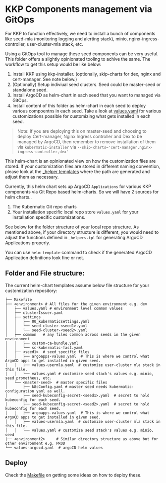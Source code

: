 # KKP Components management via GitOps

For KKP to function effectively, we need to install a bunch of components like seed-mla (monitoring logging and alerting stack), minio, nginx-ingress-controller, user-cluster-mla stack, etc.

Using a GitOps tool to manage these seed components can be very useful. This folder offers a slightly opinionated tooling to achive the same. The workflow to get this setup would be like below:

1. Install KKP using kkp-installer. (optionally, skip-charts for dex, nginx and cert-manager. See note below.)
1. (Optionally) Setup indiviual seed clusters. Seed could be master-seed or standalone seed. 
1. Install ArgoCD as helm-chart in each seed that you want to managed via GitOps.
1. Install content of this folder as helm-chart in each seed to deploy various compoentns in each seed. Take a look at [values.yaml](./values.yaml) for various customizations possible for customizing what gets installed in each seed.

> Note: If you are deploying this on master-seed and choosing to deploy Cert-manager, Nginx Ingress controller and Dex to be managed by ArgoCD, then remember to remove installation of them via `kubermatic-installer` via `--skip-charts='cert-manager,nginx-ingress-controller,dex'`

This helm-chart is an opinionated view on how the customization files are stored. If your customization files are stored in different naming convention, please look at the [_helper templates](./templates/_helpers.tpl) where the path are generated and adjust them as necessary.

Currently, this helm chart sets up ArgoCD `Applications` for various KKP components via Git Repo based helm-charts. So we will have 2 sources for helm charts..
1. The Kubermatic Git repo charts
1. Your installation specific local repo store `values.yaml` for your installation specific customizations. 

See below for the folder structure of your local repo structure. As mentioned above, if your directory structure is different, you would need to adjust the functions defined in `_helpers.tpl` for generating ArgoCD Applications properly.

You can use `helm template` command to check if the generated ArgoCD Application definitions look fine or not.

## Folder and File structure:

The current helm-chart templates assume below file structure for your customization repository:

```shell
├── Makefile
├── <environment> # All files for the given environment e.g. dev
│   ├── values.yaml # environment level common values
│   ├── clusterIssuer.yaml
│   ├── settings
│   │   ├── 00_kubermaticsettings.yaml
│   │   └── seed-cluster-<seed1>.yaml
│   │   └── seed-cluster-<seed2>.yaml
│   ├── common   # any files common across seeds in the given environment
│   │   ├── custom-ca-bundle.yaml 
│   │   └── sc-kubermatic-fast.yaml
│   ├── <seed1>  # seed specific files
│   │   ├── argoapps-values.yaml  # This is where we control what ArgoCD apps to get installed in given seed.
│   │   ├── values-usermla.yaml  # customize user-cluster mla stack in this file.
│   │   └── values.yaml # customize seed stack's values e.g. minio, seed prometheus, etc.
│   └── <master-seed>  # master specific files
│       ├── k8cConfig.yaml # master seed needs kubermatic-configuration yaml as well.
│       ├── seed-kubeconfig-secret-<seed1>.yaml  # secret to hold kubeconfig for each seed.
│       ├── seed-kubeconfig-secret-<seed2>.yaml  # secret to hold kubeconfig for each seed.
│   │   ├── argoapps-values.yaml  # This is where we control what ArgoCD apps to get installed in given seed.
│   │   ├── values-usermla.yaml  # customize user-cluster mla stack in this file.
│   │   └── values.yaml # customize seed stack's values e.g. minio, seed 
├── <environment2>     # Similar directory structure as above but for other environment e.g. PROD
└── values-argocd.yaml  # argoCD helm values
```

## Deploy
Check the [Makefile](./proposed-dir-structure/Makefile) on getting some ideas on how to deploy these.
